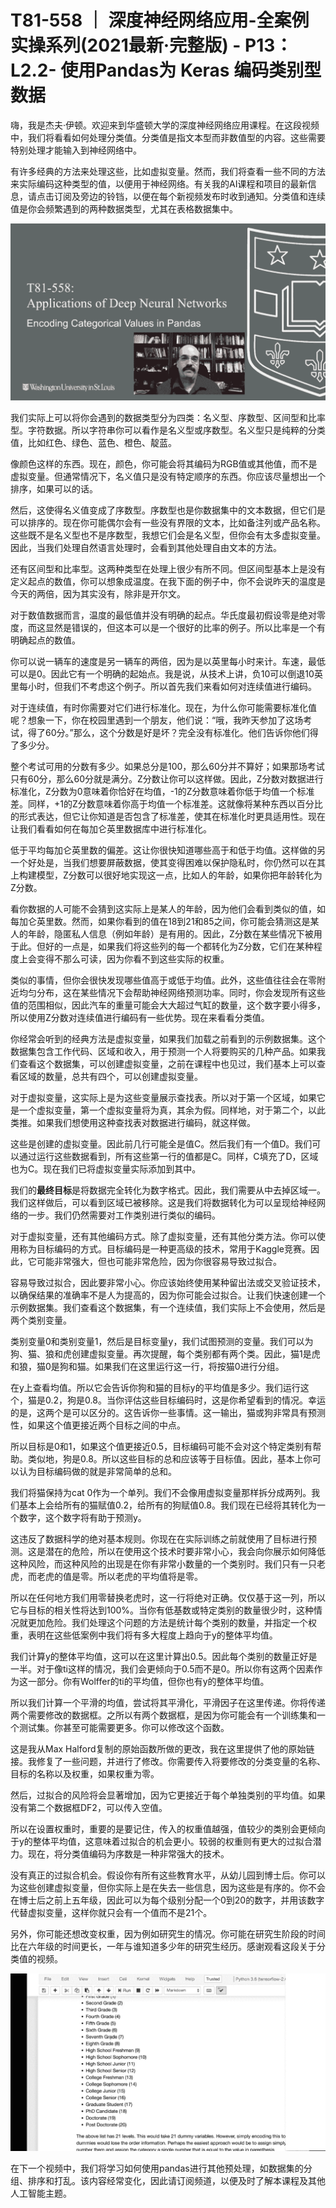 # T81-558 ｜ 深度神经网络应用-全案例实操系列(2021最新·完整版) - P13：L2.2- 使用Pandas为 Keras 编码类别型数据 

嗨，我是杰夫·伊顿。欢迎来到华盛顿大学的深度神经网络应用课程。在这段视频中，我们将看看如何处理分类值。分类值是指文本型而非数值型的内容。这些需要特别处理才能输入到神经网络中。

有许多经典的方法来处理这些，比如虚拟变量。然而，我们将查看一些不同的方法来实际编码这种类型的值，以便用于神经网络。有关我的AI课程和项目的最新信息，请点击订阅及旁边的铃铛，以便在每个新视频发布时收到通知。分类值和连续值是你会频繁遇到的两种数据类型，尤其在表格数据集中。

![](img/8a2d61d5d493f9c40cbab3980011f3a5_1.png)

我们实际上可以将你会遇到的数据类型分为四类：名义型、序数型、区间型和比率型。字符数据。所以字符串你可以看作是名义型或序数型。名义型只是纯粹的分类值，比如红色、绿色、蓝色、橙色、靛蓝。

像颜色这样的东西。现在，颜色，你可能会将其编码为RGB值或其他值，而不是虚拟变量。但通常情况下，名义值只是没有特定顺序的东西。你应该尽量想出一个排序，如果可以的话。

然后，这使得名义值变成了序数型。序数型也是你数据集中的文本数据，但它们是可以排序的。现在你可能偶尔会有一些没有界限的文本，比如备注列或产品名称。这些既不是名义型也不是序数型，我想它们会是名义型，但你会有太多虚拟变量。因此，当我们处理自然语言处理时，会看到其他处理自由文本的方法。

还有区间型和比率型。这两种类型在处理上很少有所不同。但区间型基本上是没有定义起点的数值，你可以想象成温度。在我下面的例子中，你不会说昨天的温度是今天的两倍，因为其实没有，除非是开尔文。

对于数值数据而言，温度的最低值并没有明确的起点。华氏度最初假设零是绝对零度，而这显然是错误的，但这本可以是一个很好的比率的例子。所以比率是一个有明确起点的数值。

你可以说一辆车的速度是另一辆车的两倍，因为是以英里每小时来计。车速，最低可以是0。因此它有一个明确的起始点。我是说，从技术上讲，负10可以倒退10英里每小时，但我们不考虑这个例子。所以首先我们来看如何对连续值进行编码。

对于连续值，有时你需要对它们进行标准化。现在，为什么你可能需要标准化值呢？想象一下，你在校园里遇到一个朋友，他们说：“哦，我昨天参加了这场考试，得了60分。”那么，这个分数是好是坏？完全没有标准化。他们告诉你他们得了多少分。

整个考试可用的分数有多少。如果总分是100，那么60分并不算好；如果那场考试只有60分，那么60分就是满分。Z分数让你可以这样做。因此，Z分数对数据进行标准化，Z分数为0意味着你恰好在均值，-1的Z分数意味着你低于均值一个标准差。同样，+1的Z分数意味着你高于均值一个标准差。这就像将某种东西以百分比的形式表达，但它让你知道是否包含了标准差，使其在标准化时更具适用性。现在让我们看看如何在每加仑英里数据库中进行标准化。

低于平均每加仑英里数的偏差。这让你很快知道哪些高于和低于均值。这样做的另一个好处是，当我们想要屏蔽数据，使其变得困难以保护隐私时，你仍然可以在其上构建模型，Z分数可以很好地实现这一点，比如人的年龄，如果你把年龄转化为Z分数。

看你数据的人可能不会猜到这实际上是某人的年龄，因为他们会看到类似的值，如每加仑英里数。然而，如果你看到的值在18到21和85之间，你可能会猜测这是某人的年龄，隐匿私人信息（例如年龄）是有用的。因此，Z分数在某些情况下被用于此。但好的一点是，如果我们将这些列的每一个都转化为Z分数，它们在某种程度上会变得不那么可读，因为你看不到这些实际的权重。

类似的事情，但你会很快发现哪些值高于或低于均值。此外，这些值往往会在零附近均匀分布，这在某些情况下会帮助神经网络预测功率。同时，你会发现所有这些值的范围相似，因此汽车的重量可能会大大超过气缸的数量，这个数字要小得多，所以使用Z分数对连续值进行编码有一些优势。现在来看看分类值。

你经常会听到的经典方法是虚拟变量，如果我们加载之前看到的示例数据集。这个数据集包含工作代码、区域和收入，用于预测一个人将要购买的几种产品。如果我们查看这个数据集，可以创建虚拟变量，之前在课程中也见过，我们基本上可以查看区域的数量，总共有四个，可以创建虚拟变量。

对于虚拟变量，这实际上是为这些变量展示查找表。所以对于第一个区域，如果它是一个虚拟变量，第一个虚拟变量将为真，其余为假。同样地，对于第二个，以此类推。如果我们想使用这种查找表对数据进行编码，就这样做。

这些是创建的虚拟变量。因此前几行可能全是值C。然后我们有一个值D。我们可以通过运行这些数据看到，所有这些第一行的值都是C。同样，C填充了D，区域也为C。现在我们已将虚拟变量实际添加到其中。

我们的**最终目标**是将数据完全转化为数字格式。因此，我们需要从中去掉区域一。我们这样做后，可以看到区域已被移除。这是我们将数据转化为可以呈现给神经网络的一步。我们仍然需要对工作类别进行类似的编码。

对于虚拟变量，还有其他编码方式。除了虚拟变量，还有其他分类方法。你可以使用称为目标编码的方式。目标编码是一种更高级的技术，常用于Kaggle竞赛。因此，它可能非常强大，但也可能非常危险，因为你很容易导致过拟合。

容易导致过拟合，因此要非常小心。你应该始终使用某种留出法或交叉验证技术，以确保结果的准确率不是人为提高的，因为你可能会过拟合。让我们快速创建一个示例数据集。我们查看这个数据集，有一个连续值，我们实际上不会使用，然后是两个类别变量。

类别变量0和类别变量1，然后是目标变量y，我们试图预测的变量。我们可以为狗、猫、狼和虎创建虚拟变量。再次提醒，每个类别都有两个类。因此，猫1是虎和狼，猫0是狗和猫。如果我们在这里运行这一行，将按猫0进行分组。

在y上查看均值。所以它会告诉你狗和猫的目标y的平均值是多少。我们运行这个，猫是0.2，狗是0.8。当你评估这些目标编码时，这是你希望看到的情况。幸运的是，这两个是可以区分的。这告诉你一些事情。这一输出，猫或狗非常具有预测性，如果这个值更接近两个目标之间的中点。

所以目标是0和1，如果这个值更接近0.5，目标编码可能不会对这个特定类别有帮助。类似地，狗是0.8。所以这些目标的总和应该等于目标值。因此，基本上你可以认为目标编码做的就是非常简单的总和。

我们将猫保持为cat 0作为一个单列。我们不会像用虚拟变量那样拆分成两列。我们基本上会给所有的猫赋值0.2，给所有的狗赋值0.8。我们现在已经将其转化为一个数字，这个数字将有助于预测y。

这违反了数据科学的绝对基本规则。你现在在实际训练之前就使用了目标进行预测。这是潜在的危险，所以在使用这个技术时要非常小心，我会向你展示如何降低这种风险，而这种风险的出现是在你有非常小数量的一个类别时。我们只有一只老虎，而老虎的值是零。所以老虎的平均值将是零。

所以在任何地方我们用零替换老虎时，这一行将绝对正确。仅仅基于这一列，所以它与目标的相关性将达到100%。当你有低基数或特定类别的数量很少时，这种情况就更加危险。我们处理这个问题的方法是统计每个类别的数量，并指定一个权重，表明在这些低案例中我们将有多大程度上趋向于y的整体平均值。

我们计算y的整体平均值，这可以在这里计算出0.5。因此每个类别的数量正好是一半。对于像ti这样的情况，我们会更倾向于0.5而不是0。所以你有这两个因素作为这一部分。你有Wolffer的ti的平均值，但你也有y的整体平均值。

所以我们计算一个平滑的均值，尝试将其平滑化，平滑因子在这里传递。你将传递两个需要修改的数据框。之所以有两个数据框，是因为你可能会有一个训练集和一个测试集。你甚至可能需要更多。你可以修改这个函数。

这是我从Max Halford复制的原始函数所做的更改，我在这里提供了他的原始链接。我修复了一些问题，并进行了修改。你需要传入将要修改的分类变量的名称、目标的名称以及权重，如果权重为零。

然后，过拟合的风险将会显著增加，因为它更接近于每个单独类别的平均值。如果没有第二个数据框DF2，可以传入空值。

所以在设置权重时，重要的是要记住，传入的权重值越强，值较少的类别会更倾向于y的整体平均值，这意味着过拟合的机会更小。较弱的权重则有更大的过拟合潜力。现在，将分类值编码为序数是一种非常强大的技术。

没有真正的过拟合机会。假设你有所有这些教育水平，从幼儿园到博士后。你可以为这些创建虚拟变量，但你实际上是在失去一些信息，因为这些是有序的。你不会在博士后之前上五年级，因此可以为每个级别分配一个0到20的数字，并用该数字代替虚拟变量，这样你就只会有一个值而不是21个。

另外，你可能还想改变权重，因为例如研究生的情况。你可能在研究生阶段的时间比在六年级的时间更长，一年与谁知道多少年的研究生经历。感谢观看这段关于分类值的视频。

![](img/8a2d61d5d493f9c40cbab3980011f3a5_3.png)

在下一个视频中，我们将学习如何使用pandas进行其他预处理，如数据集的分组、排序和打乱。该内容经常变化，因此请订阅频道，以便及时了解本课程及其他人工智能主题。
